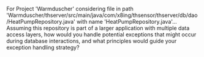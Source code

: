For Project 'Warmduscher' considering file in path 'Warmduscher/thserver/src/main/java/com/x8ing/thsensor/thserver/db/dao/HeatPumpRepository.java' with name 'HeatPumpRepository.java'... 
Assuming this repository is part of a larger application with multiple data access layers, how would you handle potential exceptions that might occur during database interactions, and what principles would guide your exception handling strategy?
